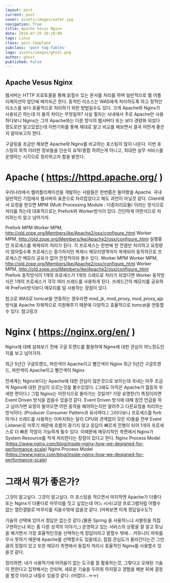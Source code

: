 ```yaml
---
layout: post
current: post
cover: assets/images/water.jpg
navigation: True
title: Apache Vesus Nginx
date: 2019-07-25 10:18:00
tags: Linux
class: post-template
subclass: 'post tag-fables'
logo: assets/images/ghost.png
author: ghost
published: False
---
```


## Apache Vesus Nginx
웹서버는 HTTP 프로토콜을 통해 읽힐수 있는 문서를 처리를 하며 일반적으로 웹 어플리케이션의 앞단에 배치되곤 한다. 동적인 리소스는 WAS에게 처리하도록 하고 정적인 리소스를 보다 효율적으로 처리하기 위한 방법일수도 있다. 크게 Apache와 Nginx가 사용되곤 하는데 이 둘의 차이는 무엇일까? 사실 필자는 사내에서 주로 Apache만 사용하다보니 Nginx는 그저 Apache와는 다른 방식의 웹서버다 또는 보다 경량화 되었다 정도로만 알고있었는데 이번기회를 통해 제대로 알고 비교를 해보면서 결국 어떤게 좋은지 알아보고자 한다.

구글링을 조금만 해보면 Apache와 Nginx를 비교하는 포스팅이 많이 나온다. 이번 포스팅의 목적 이러한 정보들을 단순히 요약/종합 하려는게 아니고, 최대한 실무 서비스를 운영하는 시각으로 정리하고자 함을 밝힌다.

# Apache ( https://httpd.apache.org/ )
우리나라에서 웹어플리케이션을 개발하는 사람들은 한번쯤은 들어봤을 Apache. 국내 일반적인 기업에서 웹서버의 표준으로 자리잡았다고 해도 과언이 아닐것 같다. Client에서 요청을 받으면 MPM (Multi Processing Module : 다중처리모듈) 이라는 방식으로 처리를 하는데 대표적으로는 Prefork와 Worker방식이 있다. 간단하게 어떤식으로 처리하는지 알고 넘어가자.

Prefork MPM
Worker MPM, http://old.zope.org/Members/ike/Apache2/osx/configure_html
Worker MPM, http://old.zope.org/Members/ike/Apache2/osx/configure_html
실행중인 프로세스를 복제되어 처리가 된다. 각 프로세스는 한번에 한 연결만 처리하고 요청량이 많아질수록 프로세스는 증가하지만 복제시 메모리영역까지 복제되어 동작하므로 프로세스간 메모리 공유가 없어 안정적이라 볼수 있다.
Worker MPM
Worker MPM, http://old.zope.org/Members/ike/Apache2/osx/configure_html
Worker MPM, http://old.zope.org/Members/ike/Apache2/osx/configure_html
Prefork 동작방식이 1개의 프로세스가 1개의 스레드로 처리가 되었다면 Worker 동작방식은 1개의 프로세스가 각각 여러 쓰레드를 사용하게 된다. 쓰레드간의 메모리를 공유하며 PreFork방식보다 메모리를 덜 사용하는 장점이 있다.


참고로 WAS로 tomcat을 연동하는 경우라면 mod_jk, mod_proxy, mod_proxy_ajp 방식을 Apache 자체적으로 지원해주기 때문에 다양하고 효율적으로 tomcat을 연동할수 있다. 참고링크

# Nginx ( https://nginx.org/en/ )
Nginx에 대해 살펴보기 전에 구글 트랜드를 활용하여 Nginx에 대한 관심이 어느정도인지를 보고 넘어가자.

최근 5년간 구글트랜드, 파란색이 Apache이고 빨간색이 Nginx
최근 5년간 구글트랜드, 파란색이 Apache이고 빨간색이 Nginx

전세계는 Nginx보다는 Apache에 대한 관심이 많은것으로 보이는데 국내는 아주 조금씩 Nginx에 대한 관심이 오르는것을 볼수있었다. (그래도 아직은 Apache가 월등히 우세한 편이다.)
그럼 Nginx는 어떤식으로 돌아가는 것일까? 가장 유명한(?) 특징이라면 Event Driven 방식을 꼽을수 있을것 같다. Event Driven 방식에 대해 잠깐 언급을 하고 넘어가면 요청이 들어오면 어떤 동작을 해야하는지만 알려주고 다른요청을 처리하는 방식이다. (Producer Consumer Pattern과 유사하다.) 그러다보니 프로세스를 fork하거나 쓰레드를 사용하는 아파치와는 달리 CPU와 관계없이 모든 IO들을 전부 Event Listener로 미루기 때문에 흐름이 끊기지 않고 응답이 빠르게 진행이 되어 1개의 프로세스로 더 빠른 작업이 가능하게 될수 있다. 이때문에 메모리적인 측면에서 Nginx가 System Resource를 적게 처리한다는 장점이 있다고 한다.
Nginx Process Model (https://www.nginx.com/blog/inside-nginx-how-we-designed-for-performance-scale)
Nginx Process Model (https://www.nginx.com/blog/inside-nginx-how-we-designed-for-performance-scale)
# 그래서 뭐가 좋은가?
그것이 알고싶다.
그것이 알고싶다.
이 포스팅을 적으면서 마지막엔 Apache가 더좋다 또는 Nginx가 더좋다로 마무리를 짓고 싶었는데 어느 시사/교양 프로그램처럼 어쩔수 없는 열린결말로 마무리를 지을수밖에 없을것 같다. (어찌보면 이게 정답일수도?)

기술의 선택에 있어서 정답은 없는것 같다.(물론 Spring 을 사용하느냐 서블릿을 직접 구현하는냐 와는 좀 다른 성격의 이야기;;) 운영하고 있는 서비스의 상황을 잘 알고 튜닝을 해가면서 가장 효율적인것을 선택하는게 정답이라고 말할수 밖에… 커뮤니티 파워를 무시 못하기 때문에 Apache를 선택할수도 있을테고, 점점 관심도가 올라간다는건 그만큼의 장점이 있고 또한 메모리 측면에서 동접자 처리시 효율적인 Nginx를 사용할수 있을것 같다.

정리하면. 내가 사용하기에 어려움이 없는 도구를 잘 활용하는것, 그렇다고 오래된 기술이 편한다고 집착해서는 안되며, 새로운 기술을 두려워 하지말고 경험을 해본 뒤에 결정을 할것 이라고 내릴수 있을것 같다. (어렵다…ㅠㅠ)
